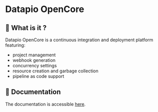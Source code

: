 # Datapio OpenCore

## 🔎 What is it ?

Datapio OpenCore is a continuous integration and deployment platform featuring:

 - project management
 - webhook generation
 - concurrency settings
 - resource creation and garbage collection
 - pipeline as code support

## 📝 Documentation

The documentation is accessible [here](https://datapio.co/docs/).
